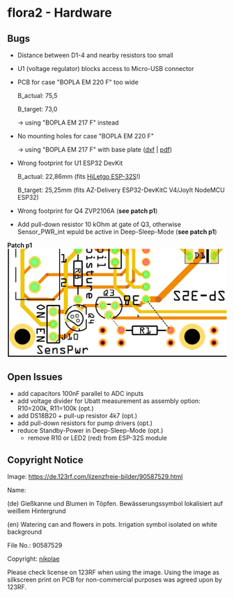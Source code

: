 # flora2 - Hardware

## Bugs

- Distance between D1-4 and nearby resistors too small
- U1 (voltage regulator) blocks access to Micro-USB connector
- PCB for case "BOPLA EM 220 F" too wide
  
  B_actual:  75,5
  
  B_target: 73,0
  
  -> using "BOPLA EM 217 F" instead
  
- No mounting holes for case "BOPLA EM 220 F"

  -> using "BOPLA EM 217 F" with base plate ([dxf](../12_mounting/flora2_base_plate.dxf) | [pdf](../12_mounting/flora2_base_plate.pdf))

- Wrong footprint for U1 ESP32 DevKit
  
  B_actual:  22,86mm (fits [HiLetgo ESP-32S](http://www.hiletgo.com/ProductDetail/1906566.html)!)
  
  B_target: 25,25mm (fits AZ-Delivery ESP32-DevKitC V4/JoyIt NodeMCU ESP32)
  
- Wrong footprint for Q4 ZVP2106A (**see patch p1**)
- Add pull-down resistor 10 kOhm at gate of Q3, otherwise Sensor_PWR_int wpuld be active in Deep-Sleep-Mode (**see patch p1**)

**Patch p1**
![Patch p1](flora2_pcb_v1.0p1_patch_q4.png)

## Open Issues
- add capacitors 100nF parallel to ADC inputs
- add voltage divider for Ubatt measurement as assembly option: R10=200k, R11=100k (opt.) 
- add DS18B20 + pull-up resistor 4k7 (opt.)
- add pull-down resistors for pump drivers (opt.)
- reduce Standby-Power in Deep-Sleep-Mode (opt.)
    - remove R10 or LED2 (red) from ESP-32S module

## Copyright Notice
Image: https://de.123rf.com/lizenzfreie-bilder/90587529.html

Name:

(de) Gießkanne und Blumen in Töpfen. Bewässerungssymbol lokalisiert auf weißem Hintergrund

(en) Watering can and flowers in pots. Irrigation symbol isolated on white background

File No.: 90587529

Copyright: [nikolae](https://www.123rf.com/profile_nikolae/)

Please check license on 123RF when using the image. Using the image as silkscreen print on PCB for non-commercial purposes was agreed upon by 123RF.

